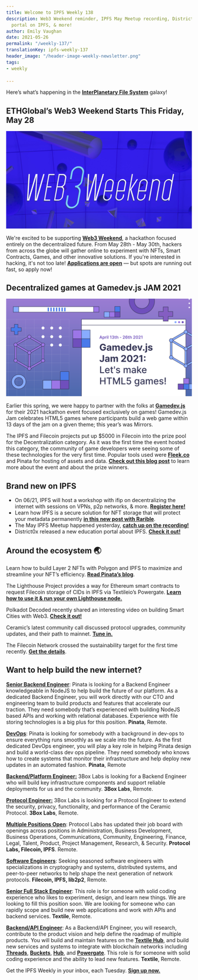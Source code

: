 ```yaml
---
title: Welcome to IPFS Weekly 138
description: Web3 Weekend reminder, IPFS May Meetup recording, District0x's new education
  portal on IPFS, & more!
author: Emily Vaughan
date: 2021-05-26
permalink: "/weekly-137/"
translationKey: ipfs-weekly-137
header_image: "/header-image-weekly-newsletter.png"
tags:
- weekly

---
```

Here’s what’s happening in the [**InterPlanetary File System**](https://ipfs.io/) galaxy!

## ETHGlobal’s Web3 Weekend Starts This Friday, May 28

![](../assets/2021-05-24-cardheader-web3-weekend.png)

We're excited to be supporting [**Web3 Weekend**](https://web3.ethglobal.co/), a hackathon focused entirely on the decentralized future. From May 28th - May 30th, hackers from across the globe will gather online to experiment with NFTs, Smart Contracts, Games, and other innovative solutions. If you're interested in hacking, it's not too late! [**Applications are open**](https://web3.ethglobal.co/) — but spots are running out fast, so apply now!

## Decentralized games at Gamedev.js JAM 2021

![](../assets/2021-05-20-cardheader-gamedevjs-jam-2021.png)

Earlier this spring, we were happy to partner with the folks at [**Gamedev.js**](https://gamedevjs.com/jam/2021/) for their 2021 hackathon event focused exclusively on games! Gamedev.js Jam celebrates HTML5 games where participants build a web game within 13 days of the jam on a given theme; this year’s was Mirrors.  
  
The IPFS and Filecoin projects put up $5000 in Filecoin into the prize pool for the Decentralization category. As it was the first time the event hosted this category, the community of game developers were seeing some of these technologies for the very first time. Popular tools used were [**Fleek.co**](http://fleek.co/) and Pinata for hosting of assets and data. [**Check out this blog post**](https://blog.ipfs.io/2021-05-20-gamedevjs-recap/) to learn more about the event and about the prize winners.

## Brand new on IPFS

* On 06/21, IPFS will host a workshop with ifip on decentralizing the internet with sessions on VPNs, p2p networks, & more. [**Register here!**](https://networking.ifip.org/2021/registration)
* Learn how IPFS is a secure solution for NFT storage that will protect your metadata permanently [**in this new post with Rarible**](https://rarible.medium.com/meet-metadata-guardians-trying-to-make-your-nft-collection-available-100-years-from-now-60a18baeed6c).
* The May IPFS Meetup happened yesterday, [**catch up on the recording!**](https://www.youtube.com/watch?v=0V1iULVA3GU)
* District0x released a new education portal about IPFS. [**Check it out!**](https://education.district0x.io/district0x-specific-topics/understanding-technology-behind-district0x/ipfs/)

## Around the ecosystem 🌏

Learn how to build Layer 2 NFTs with Polygon and IPFS to maximize and streamline your NFT’s efficiency. [**Read Pinata’s blog**](https://medium.com/pinata/how-to-create-layer-2-nfts-with-polygon-and-ipfs-aef998ff8ef2).  
  
The Lighthouse Project provides a way for Ethereum smart contracts to request Filecoin storage of CIDs in IPFS via Textileio’s Powergate. [**Learn how to use it & run your own Lighthouse node.**](https://nanditmehra123.medium.com/lighthouse-filecoin-ethereum-cross-chain-infra-project-66c041a1a1db)  
  
Polkadot Decoded recently shared an interesting video on building Smart Cities with Web3. [**Check it out!**](https://www.youtube.com/watch?v=B-5OR-zKmLU)  
  
Ceramic’s latest community call discussed protocol upgrades, community updates, and their path to mainnet. [**Tune in.**](https://blog.ceramic.network/community-call-5-07-21/)   
  
The Filecoin Network crossed the sustainability target for the first time recently. [**Get the details**](https://filecoin.io/blog/posts/filecoin-network-crosses-baseline-sustainability-target-for-first-time/).

## Want to help build the new internet?

[**Senior Backend Engineer**](https://pinata.cloud/careers#2): Pinata is looking for a Backend Engineer knowledgeable in NodeJS to help build the future of our platform. As a dedicated Backend Engineer, you will work directly with our CTO and engineering team to build products and features that accelerate our traction. They need somebody that’s experienced with building NodeJS based APIs and working with relational databases. Experience with file storing technologies is a big plus for this position. **Pinata**, Remote.

[**DevOps**](https://pinata.cloud/careers#1): Pinata is looking for somebody with a background in dev-ops to ensure everything runs smoothly as we scale into the future. As the first dedicated DevOps engineer, you will play a key role in helping Pinata design and build a world-class dev ops pipeline. They need somebody who knows how to create systems that monitor their infrastructure and help deploy new updates in an automated fashion. **Pinata**, Remote  
  
[**Backend/Platform Engineer:**](https://jobs.lever.co/3box) 3Box Labs is looking for a Backend Engineer who will build key infrastructure components and support reliable deployments for us and the community. **3Box Labs**, Remote.  
  
[**Protocol Engineer:**](https://jobs.lever.co/3box) 3Box Labs is looking for a Protocol Engineer to extend the security, privacy, functionality, and performance of the Ceramic Protocol. **3Box Labs**, Remote.  
  
[**Multiple Positions Open**](https://jobs.lever.co/protocol): Protocol Labs has updated their job board with openings across positions in Administration, Business Development, Business Operations, Communications, Community, Engineering, Finance, Legal, Talent, Product, Project Management, Research, & Security. **Protocol Labs, Filecoin, IPFS**. Remote.  
  
[**Software Engineers**](https://jobs.lever.co/protocol): Seeking seasoned software engineers with specializations in cryptography and systems, distributed systems, and peer-to-peer networks to help shape the next generation of network protocols. **Filecoin, IPFS, lib2p2**, Remote.  
  
[**Senior Full Stack Engineer**](https://boards.greenhouse.io/textileio/jobs/4017984004): This role is for someone with solid coding experience who likes to experiment, design, and learn new things. We are looking to fill this position soon. We are looking for someone who can rapidly scope and build new web applications and work with APIs and backend services. **Textile**, Remote.  
  
[**Backend/API Engineer**](https://boards.greenhouse.io/textileio/jobs/4017981004): As a Backend/API Engineer, you will research, contribute to the product vision and help define the roadmap of multiple products. You will build and maintain features on the [**Textile Hub**](https://github.com/textileio/textile), and build new services and systems to integrate with blockchain networks including [**Threads**](https://github.com/textileio/go-threads), [**Buckets**](https://github.com/textileio/go-buckets), [**Hub**](https://github.com/textileio/textile), and [**Powergate**](https://github.com/textileio/powergate). This role is for someone with solid coding experience and the ability to lead new features. **Textile**, Remote.

Get the IPFS Weekly in your inbox, each Tuesday. [**Sign up now.**](https://ipfs.us4.list-manage.com/subscribe?u=25473244c7d18b897f5a1ff6b&id=cad54b2230)